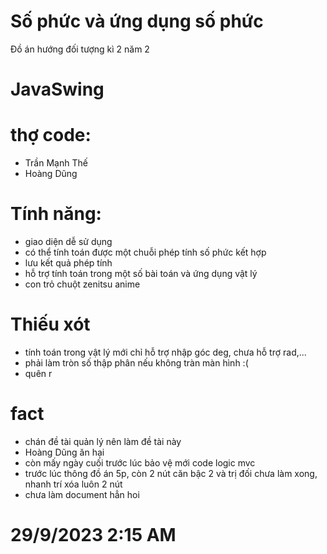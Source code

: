 # Số phức và ứng dụng số phức
Đồ án hướng đối tượng kì 2 năm 2 
# JavaSwing
# thợ code: 
 - Trần Mạnh Thế
-  Hoàng Dũng 
# Tính năng:
- giao diện dễ sử dụng
- có thể tính toán được một chuỗi phép tính số phức kết hợp
- lưu kết quả phép tính
- hỗ trợ tính toán trong một số bài toán và ứng dụng vật lý
- con trỏ chuột zenitsu anime
# Thiếu xót 
- tính toán trong vật lý mới chỉ hỗ trợ nhập góc deg, chưa hỗ trợ rad,...
- phải làm tròn số thập phân nếu không tràn màn hình :(
- quên r
# fact
- chán đề tài quản lý nên làm đề tài này
- Hoàng Dũng ăn hại
- còn mấy ngày cuối trước lúc bảo vệ mới code logic mvc 
- trước lúc thông đồ án 5p, còn 2 nút căn bậc 2 và trị đối chưa làm xong, nhanh trí xóa luôn 2 nút
- chưa làm document hẳn hoi
# 29/9/2023 2:15 AM
  
